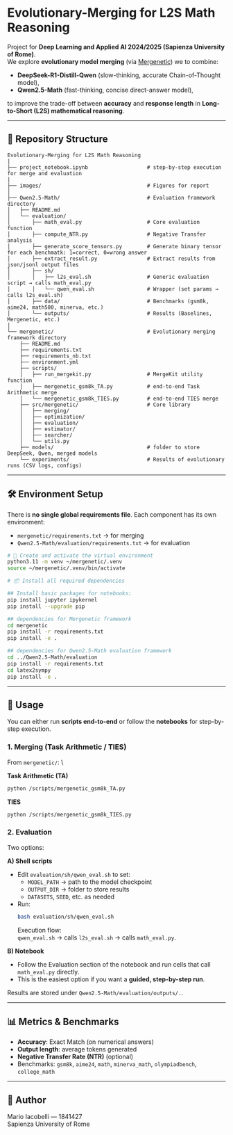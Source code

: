 # Evolutionary-Merging for L2S Math Reasoning

Project for **Deep Learning and Applied AI 2024/2025 (Sapienza University of Rome)**.  
We explore **evolutionary model merging** (via [Mergenetic](https://arxiv.org/abs/2505.11427)) we to combine:
- **DeepSeek-R1-Distill-Qwen** (slow-thinking, accurate Chain-of-Thought model),
- **Qwen2.5-Math** (fast-thinking, concise direct-answer model),

to improve the trade-off between **accuracy** and **response length** in **Long-to-Short (L2S) mathematical reasoning**.

---

## 📂 Repository Structure

```
Evolutionary-Merging for L2S Math Reasoning
|
├── project_notebook.ipynb                   # step-by-step execution for merge and evaluation 
|
├── images/                                  # Figures for report
│
├── Qwen2.5-Math/                            # Evaluation framework directory
│   ├── README.md
│   └── evaluation/
│       ├── math_eval.py                     # Core evaluation function
│       ├── compute_NTR.py                   # Negative Transfer analysis
│       ├── generate_score_tensors.py        # Generate binary tensor for each benchmatk: 1=correct, 0=wrong answer
│       ├── extract_result.py                # Extract results from json/jsonl output files
│       ├── sh/
│       │   ├── l2s_eval.sh                  # Generic evaluation script → calls math_eval.py
│       │   └── qwen_eval.sh                 # Wrapper (set params → calls l2s_eval.sh)
│       ├── data/                            # Benchmarks (gsm8k, aime24, math500, minerva, etc.)
│       └── outputs/                         # Results (Baselines, Mergenetic, etc.)
│
└── mergenetic/                              # Evolutionary merging framework directory
    ├── README.md
    ├── requirements.txt
    ├── requirements_nb.txt
    ├── environment.yml
    ├── scripts/
    │   ├── run_mergekit.py                  # MergeKit utility function
    │   ├── mergenetic_gsm8k_TA.py           # end-to-end Task Arithmetic merge
    │   └── mergenetic_gsm8k_TIES.py         # end-to-end TIES merge
    ├── src/mergenetic/                      # Core library
    │   ├── merging/
    │   ├── optimization/
    │   ├── evaluation/
    │   ├── estimator/
    │   ├── searcher/
    │   └── utils.py
    ├── models/                              # folder to store DeepSeek, Qwen, merged models
    └── experiments/                         # Results of evolutionary runs (CSV logs, configs)
```

---

## 🛠️ Environment Setup

There is **no single global requirements file**. Each component has its own environment:

- `mergenetic/requirements.txt` → for merging  
- `Qwen2.5-Math/evaluation/requirements.txt` → for evaluation  


```bash
# 🐍 Create and activate the virtual environment
python3.11 -m venv ~/mergenetic/.venv
source ~/mergenetic/.venv/bin/activate

# 📦 Install all required dependencies 

## Install basic packages for notebooks:
pip install jupyter ipykernel
pip install --upgrade pip

## dependencies for Mergenetic framework
cd mergenetic
pip install -r requirements.txt
pip install -e .

## dependencies for Qwen2.5-Math evaluation framework
cd ../Qwen2.5-Math/evaluation
pip install -r requirements.txt
cd latex2sympy  
pip install -e . 
```

---

## 🚀 Usage

You can either run **scripts end-to-end** or follow the **notebooks** for step-by-step execution.

### 1. Merging (Task Arithmetic / TIES)

From `mergenetic/`: \

**Task Arithmetic (TA)**
```bash
python /scripts/mergenetic_gsm8k_TA.py 
```
**TIES**
```bash
python /scripts/mergenetic_gsm8k_TIES.py
```
### 2. Evaluation

Two options:

**A) Shell scripts**  
- Edit `evaluation/sh/qwen_eval.sh` to set:
  - `MODEL_PATH` → path to the model checkpoint
  - `OUTPUT_DIR` → folder to store results
  - `DATASETS`, `SEED`, etc. as needed  
- Run:
  ```bash
  bash evaluation/sh/qwen_eval.sh
  ```
  Execution flow:  
  `qwen_eval.sh` → calls `l2s_eval.sh` → calls `math_eval.py`.

**B) Notebook**  
- Follow the Evaluation section of the notebook and run cells that call `math_eval.py` directly.  
- This is the easiest option if you want a **guided, step-by-step run**.

Results are stored under `Qwen2.5-Math/evaluation/outputs/.`.

---

## 📊 Metrics & Benchmarks

- **Accuracy**: Exact Match (on numerical answers)  
- **Output length**: average tokens generated  
- **Negative Transfer Rate (NTR)** (optional)  
- Benchmarks: `gsm8k`, `aime24`, `math`, `minerva_math`, `olympiadbench`, `college_math`

---

## 👤 Author

Mario Iacobelli — 1841427  
Sapienza University of Rome
